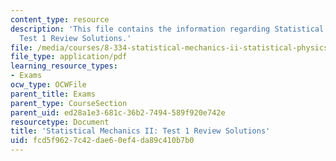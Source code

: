 ```yaml
---
content_type: resource
description: 'This file contains the information regarding Statistical Mechanics II:
  Test 1 Review Solutions.'
file: /media/courses/8-334-statistical-mechanics-ii-statistical-physics-of-fields-spring-2014/fcd5f9627c42dae60ef4da89c410b7b0_MIT8_334S14_TestReview_Sol1.pdf
file_type: application/pdf
learning_resource_types:
- Exams
ocw_type: OCWFile
parent_title: Exams
parent_type: CourseSection
parent_uid: ed28a1e3-681c-36b2-7494-589f920e742e
resourcetype: Document
title: 'Statistical Mechanics II: Test 1 Review Solutions'
uid: fcd5f962-7c42-dae6-0ef4-da89c410b7b0
---
```

